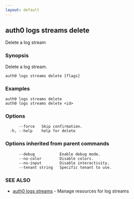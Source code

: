 ```yaml
---
layout: default
---
```

## auth0 logs streams delete

Delete a log stream

### Synopsis

Delete a log stream.

```
auth0 logs streams delete [flags]
```

### Examples

```
auth0 logs streams delete
auth0 logs streams delete <id>
```

### Options

```
      --force   Skip confirmation.
  -h, --help    help for delete
```

### Options inherited from parent commands

```
      --debug           Enable debug mode.
      --no-color        Disable colors.
      --no-input        Disable interactivity.
      --tenant string   Specific tenant to use.
```

### SEE ALSO

* [auth0 logs streams](auth0_logs_streams.md)	 - Manage resources for log streams

